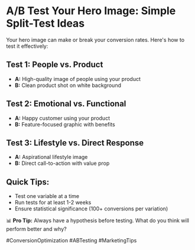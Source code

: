 # A/B Test Your Hero Image: Simple Split-Test Ideas

Your hero image can make or break your conversion rates. Here's how to test it effectively:

## Test 1: People vs. Product
- **A:** High-quality image of people using your product
- **B:** Clean product shot on white background

## Test 2: Emotional vs. Functional
- **A:** Happy customer using your product
- **B:** Feature-focused graphic with benefits

## Test 3: Lifestyle vs. Direct Response
- **A:** Aspirational lifestyle image
- **B:** Direct call-to-action with value prop

## Quick Tips:
- Test one variable at a time
- Run tests for at least 1-2 weeks
- Ensure statistical significance (100+ conversions per variation)

📊 **Pro Tip:** Always have a hypothesis before testing. What do you think will perform better and why?

#ConversionOptimization #ABTesting #MarketingTips
